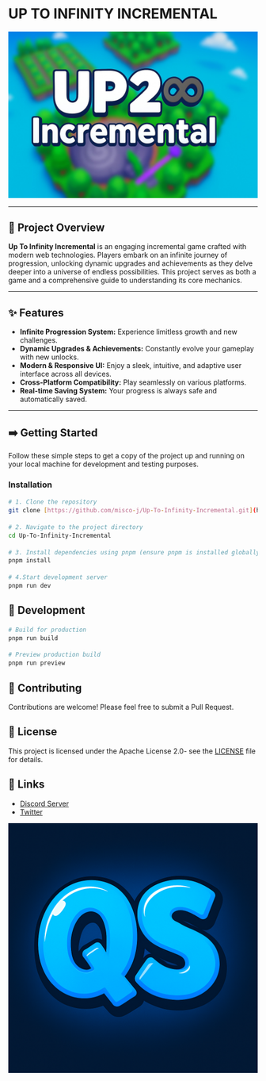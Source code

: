 # UP TO INFINITY INCREMENTAL

![Up To Infinity Incremental](./public/image/background.webp)

---

## 🚀 Project Overview

**Up To Infinity Incremental** is an engaging incremental game crafted with modern web technologies. Players embark on an infinite journey of progression, unlocking dynamic upgrades and achievements as they delve deeper into a universe of endless possibilities. This project serves as both a game and a comprehensive guide to understanding its core mechanics.

---

## ✨ Features

* **Infinite Progression System:** Experience limitless growth and new challenges.
* **Dynamic Upgrades & Achievements:** Constantly evolve your gameplay with new unlocks.
* **Modern & Responsive UI:** Enjoy a sleek, intuitive, and adaptive user interface across all devices.
* **Cross-Platform Compatibility:** Play seamlessly on various platforms.
* **Real-time Saving System:** Your progress is always safe and automatically saved.

---

## ➡️ Getting Started

Follow these simple steps to get a copy of the project up and running on your local machine for development and testing purposes.

### Installation

```bash
# 1. Clone the repository
git clone [https://github.com/misco-j/Up-To-Infinity-Incremental.git](https://github.com/misco-j/Up-To-Infinity-Incremental.git)

# 2. Navigate to the project directory
cd Up-To-Infinity-Incremental

# 3. Install dependencies using pnpm (ensure pnpm is installed globally)
pnpm install

# 4.Start development server
pnpm run dev
```

## 🔧 Development
```bash
# Build for production
pnpm run build

# Preview production build
pnpm run preview
```


## 🤝 Contributing
Contributions are welcome! Please feel free to submit a Pull Request.

## 📝 License
This project is licensed under the Apache License 2.0- see the [LICENSE](LICENSE) file for details.

## 🔗 Links
- [Discord Server](https://discord.gg/RnQP9BQjge)
- [Twitter](https://x.com/QronexStudio)

![Logo](./public/image/icon.png)

